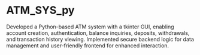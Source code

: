 # ATM_SYS_py
Developed a Python-based ATM system with a tkinter GUI, enabling account creation, authentication, balance inquiries, deposits, withdrawals, and transaction history viewing. Implemented secure backend logic for data management and user-friendly frontend for enhanced interaction.
